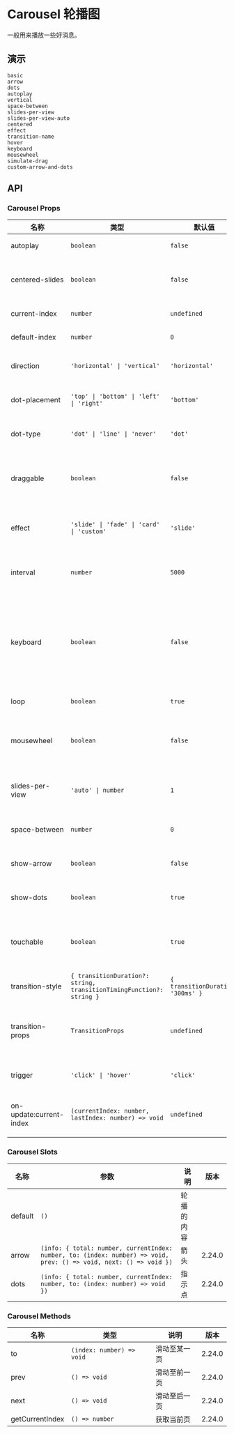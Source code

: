 # Carousel 轮播图

一般用来播放一些好消息。

## 演示

```demo
basic
arrow
dots
autoplay
vertical
space-between
slides-per-view
slides-per-view-auto
centered
effect
transition-name
hover
keyboard
mousewheel
simulate-drag
custom-arrow-and-dots
```

## API

### Carousel Props

| 名称 | 类型 | 默认值 | 说明 | 版本 |
| --- | --- | --- | --- | --- |
| autoplay | `boolean` | `false` | 是否自动播放 |
| centered-slides | `boolean` | `false` | 是否居中显示当前页轮播图 | 2.24.0 |
| current-index | `number` | `undefined` | 当前显示页 | 2.24.0 |
| default-index | `number` | `0` | 默认显示页 | 2.24.0 |
| direction | `'horizontal' \| 'vertical'` | `'horizontal'` | 轮播图显示的方向 |
| dot-placement | `'top' \| 'bottom' \| 'left' \| 'right'` | `'bottom'` | 轮播指示点位置 | 2.24.0 |
| dot-type | `'dot' \| 'line' \| 'never'` | `'dot'` | 轮播指示点样式 | 2.24.0 |
| draggable | `boolean` | `false` | 是否通过鼠标拖拽切换轮播图 | 2.24.0 |
| effect | `'slide' \| 'fade' \| 'card' \| 'custom'` | `'slide'` | 轮播图切换时的过渡效果 | 2.24.0，`'card'` 2.24.2 |
| interval | `number` | `5000` | 自动播放的间隔（ms） |
| keyboard | `boolean` | `false` | 是否通过按键切换轮播图，只有焦点在 Dots 上时才起作用 | 2.24.0 |
| loop | `boolean` | `true` | 是否循环播放 | 2.24.0 |
| mousewheel | `boolean` | `false` | 是否通过鼠标滚轮切换轮播图 | 2.24.0 |
| slides-per-view | `'auto' \| number` | `1` | 每一页显示的轮播图数量 | 2.24.0 |
| space-between | `number` | `0` | 轮播图之间的间距 | 2.24.0 |
| show-arrow | `boolean` | `false` | 是否显示箭头按钮 | 2.24.0 |
| show-dots | `boolean` | `true` | 是否展示指示点 | 2.24.0 |
| touchable | `boolean` | `true` | 是否通过触摸拖拽切换轮播图 | 2.24.0 |
| transition-style | `{ transitionDuration?: string, transitionTimingFunction?: string }` | `{ transitionDuration: '300ms' }` | 过渡效果的样式 | 2.24.0 |
| transition-props | `TransitionProps` | `undefined` | 自定义过渡效果属性，[参考](https://v3.cn.vuejs.org/api/built-in-components.html#transition) | 2.24.0 |
| trigger | `'click' \| 'hover'` | `'click'` | 触发切换的方式 |
| on-update:current-index | `(currentIndex: number, lastIndex: number) => void` | `undefined` | 当前页变化时的回调函数 | 2.24.0 |

### Carousel Slots

| 名称 | 参数 | 说明 | 版本 |
| --- | --- | --- | --- |
| default | `()` | 轮播的内容 |
| arrow | `(info: { total: number, currentIndex: number, to: (index: number) => void, prev: () => void, next: () => void })` | 箭头 | 2.24.0 |
| dots | `(info: { total: number, currentIndex: number, to: (index: number) => void })` | 指示点 | 2.24.0 |

### Carousel Methods

| 名称            | 类型                      | 说明         | 版本   |
| --------------- | ------------------------- | ------------ | ------ |
| to              | `(index: number) => void` | 滑动至某一页 | 2.24.0 |
| prev            | `() => void`              | 滑动至前一页 | 2.24.0 |
| next            | `() => void`              | 滑动至后一页 | 2.24.0 |
| getCurrentIndex | `() => number`            | 获取当前页   | 2.24.0 |
